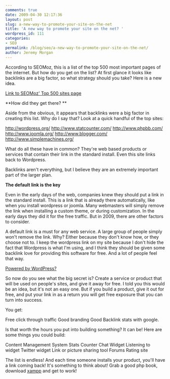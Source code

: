 ```yaml
---
comments: true
date: 2009-04-30 12:17:36
layout: post
slug: a-new-way-to-promote-your-site-on-the-net
title: 'A new way to promote your site on the net? '
wordpress_id: 111
categories:
- SEO
permalink: /blog/seo/a-new-way-to-promote-your-site-on-the-net/
author: Jeremy Morgan
---
```


According to SEOMoz, this is a list of the top 500 most important pages of the internet. But how do you get on the list? At first glance it looks like backlinks are a big factor, so what strategy should you take? Here is a new idea. 

[Link to SEOMoz' Top 500 sites page](http://www.seomoz.org/top500/pages)

**How did they get there? **

Aside from the obvious, it appears that backlinks were a big factor in creating this list. Why do I say that? Look at a quick handful of the top sites:

http://wordpress.org/
http://www.statcounter.com/
http://www.phpbb.com/
http://www.joomla.org/
http://www.blogger.com/
http://www.simplemachines.org/

What do all these have in common? They're web based products or services that contain their link in the standard install. Even this site links back to Wordpress. 

Backlinks aren't everything, but I believe they are an extremely important part of the larger plan. 

**The default link is the key**

Even in the early days of the web, companies knew they should put a link in the standard install. This is a link that is already there automatically, like when you install wordpress or joomla. Many webmasters will simply remove the link when installing a custom theme, or during customization. In the early days they did it for the free traffic. But in 2009, there are other factors to consider. 

A default link is a must for any web service. A large group of people simply won't remove the link. Why? Either because they don't know how, or they choose not to. I keep the wordpress link on my site because I don't hide the fact that Wordpress is what I'm using, and I think they should be given some backlink love for providing this software for free. And a lot of people feel that way. 

[Powered by WordPress? ](http://www.google.com/search?hl=en&q=%22powered+by+wordpress%22&btnG=Search)

So now do you see what the big secret is? Create a service or product that will be used on people's sites, and give it away for free. I told you this would be an idea, but it's not an easy one. But if you build a product, give it out for free, and put your link in as a return you will get free exposure that you can turn into success. 

You get:

Free click through traffic
Good branding
Good Backlink stats with google. 

Is that worth the hours you put into building something? It can be! Here are some things you could build:

Content Management System
Stats Counter
Chat Widget
Listening to widget
Twitter widget
Link or picture sharing tool
Forums
Rating site

The list is endless! And each time someone installs your product, you'll have a link coming back! It's something to think about! Grab a good php book, download [xampp](http://www.apachefriends.org/en/xampp.html) and get to work!
